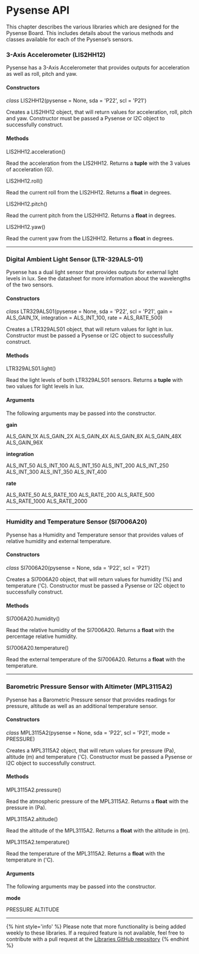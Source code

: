 # Pysense API

This chapter describes the various libraries which are designed for the Pysense Board. This includes details about the various methods and classes available for each of the Pysense’s sensors.

### 3-Axis Accelerometer (LIS2HH12)

Pysense has a 3-Axis Accelerometer that provides outputs for acceleration as well as roll, pitch and yaw.

#### Constructors

<class><i>class</i> LIS2HH12(pysense = None, sda = 'P22', scl = 'P21')</class>

Creates a LIS2HH12 object, that will return values for acceleration, roll, pitch and yaw. Constructor must be passed a Pysense or I2C object to successfully construct.

#### Methods
<function>LIS2HH12.acceleration()</function>

Read the acceleration from the LIS2HH12. Returns a **tuple** with the 3 values of acceleration (G).

<function>LIS2HH12.roll()</function>

Read the current roll from the LIS2HH12. Returns a **float** in degrees.

<function>LIS2HH12.pitch()</function>

Read the current pitch from the LIS2HH12. Returns a **float** in degrees.

<function>LIS2HH12.yaw()</function>

Read the current yaw from the LIS2HH12. Returns a **float** in degrees.

***

### Digital Ambient Light Sensor (LTR-329ALS-01)

Pysense has a dual light sensor that provides outputs for external light levels in lux. See the datasheet for more information about the wavelengths of the two sensors.

#### Constructors

<class><i>class</i> LTR329ALS01(pysense = None, sda = 'P22', scl = 'P21', gain = ALS_GAIN_1X, integration = ALS_INT_100, rate = ALS_RATE_500)</class>

Creates a LTR329ALS01 object, that will return values for light in lux. Constructor must be passed a Pysense or I2C object to successfully construct.

#### Methods

<function>LTR329ALS01.light()</function>

Read the light levels of both LTR329ALS01 sensors. Returns a **tuple** with two values for light levels in lux.

#### Arguments

The following arguments may be passed into the constructor.

**gain**

<argument>ALS_GAIN_1X</argument> <argument>ALS_GAIN_2X</argument> <argument>ALS_GAIN_4X</argument> <argument>ALS_GAIN_8X</argument> <argument>ALS_GAIN_48X</argument> <argument>ALS_GAIN_96X</argument>

**integration**

<argument>ALS_INT_50</argument> <argument>ALS_INT_100</argument> <argument>ALS_INT_150</argument> <argument>ALS_INT_200</argument> <argument>ALS_INT_250</argument> <argument>ALS_INT_300</argument> <argument>ALS_INT_350</argument> <argument>ALS_INT_400</argument>

**rate**

<argument>ALS_RATE_50</argument> <argument>ALS_RATE_100</argument> <argument>ALS_RATE_200</argument> <argument>ALS_RATE_500</argument> <argument>ALS_RATE_1000</argument> <argument>ALS_RATE_2000</argument>

***

### Humidity and Temperature Sensor (SI7006A20)

Pysense has a Humidity and Temperature sensor that provides values of relative humidity and external temperature.

#### Constructors

<class><i>class</i> SI7006A20(pysense = None, sda = 'P22', scl = 'P21')</class>

Creates a SI7006A20 object, that will return values for humidity (%) and temperature ('C). Constructor must be passed a Pysense or I2C object to successfully construct.

#### Methods
<function>SI7006A20.humidity()</function>

Read the relative humidity of the SI7006A20. Returns a **float** with the percentage relative humidity.

<function>SI7006A20.temperature()</function>

Read the external temperature of the SI7006A20. Returns a **float** with the temperature.

***

### Barometric Pressure Sensor with Altimeter (MPL3115A2)

Pysense has a Barometric Pressure sensor that provides readings for pressure, altitude as well as an additional temperature sensor.

#### Constructors

<class><i>class</i> MPL3115A2(pysense = None, sda = 'P22', scl = 'P21', mode = PRESSURE)</class>

Creates a MPL3115A2 object, that will return values for pressure (Pa), altitude (m) and temperature ('C). Constructor must be passed a Pysense or I2C object to successfully construct.

#### Methods
<function>MPL3115A2.pressure()</function>

Read the atmospheric pressure of the MPL3115A2. Returns a **float** with the pressure in (Pa).

<function>MPL3115A2.altitude()</function>

Read the altitude of the MPL3115A2. Returns a **float** with the altitude in (m).

<function>MPL3115A2.temperature()</function>

Read the temperature of the MPL3115A2. Returns a **float** with the temperature in ('C).

#### Arguments

The following arguments may be passed into the constructor.

**mode**

<argument>PRESSURE</argument> <argument>ALTITUDE</argument>

***

{% hint style='info' %}
Please note that more functionality is being added weekly to these libraries. If a required feature is not available, feel free to contribute with a pull request at the [Libraries GitHub repository](https://github.com/pycom/pycom-libraries)
{% endhint %}
